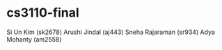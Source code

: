 # cs3110-final
Si Un Kim (sk2678)
Arushi Jindal (aj443)
Sneha Rajaraman (sr934)
Adya Mohanty (am2558)
